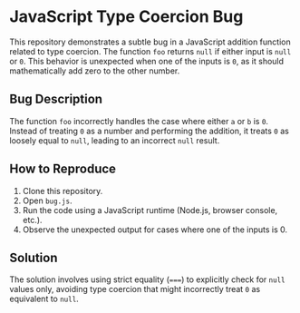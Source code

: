 # JavaScript Type Coercion Bug

This repository demonstrates a subtle bug in a JavaScript addition function related to type coercion. The function `foo` returns `null` if either input is `null` or `0`. This behavior is unexpected when one of the inputs is `0`, as it should mathematically add zero to the other number.

## Bug Description
The function `foo` incorrectly handles the case where either `a` or `b` is `0`. Instead of treating `0` as a number and performing the addition, it treats `0` as loosely equal to `null`, leading to an incorrect `null` result.

## How to Reproduce
1. Clone this repository.
2. Open `bug.js`.
3. Run the code using a JavaScript runtime (Node.js, browser console, etc.).
4. Observe the unexpected output for cases where one of the inputs is 0.

## Solution
The solution involves using strict equality (`===`) to explicitly check for `null` values only, avoiding type coercion that might incorrectly treat `0` as equivalent to `null`.